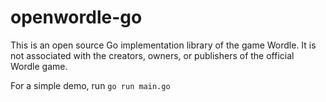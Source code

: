 # openwordle-go

This is an open source Go implementation library of the game Wordle. It is not associated with the creators, owners, or publishers of the official Wordle game.

For a simple demo, run `go run main.go`